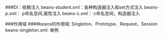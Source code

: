 ###DI：依赖注入
beans-student.xml：各种构造器注入和set方式注入
beans-p.xml： p命名空间,属性注入
beans-c.xml： c命名空间，构造器注入

###作用域
####beans的作用域: Singleton、Prototype、Request、Session
beans-singleton.xml: 单例

